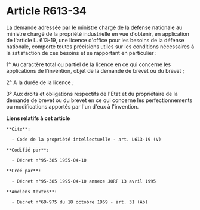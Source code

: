 # Article R613-34

La demande adressée par le ministre chargé de la défense nationale au ministre chargé de la propriété industrielle en vue
d'obtenir, en application de l'article L. 613-19, une licence d'office pour les besoins de la défense nationale, comporte
toutes précisions utiles sur les conditions nécessaires à la satisfaction de ces besoins et se rapportant en particulier : 

1° Au caractère total ou partiel de la licence en ce qui concerne les applications de l'invention, objet de la demande de
brevet ou du brevet ; 

2° A la durée de la licence ; 

3° Aux droits et obligations respectifs de l'Etat et du propriétaire de la demande de brevet ou du brevet en ce qui concerne
les perfectionnements ou modifications apportés par l'un d'eux à l'invention.

**Liens relatifs à cet article**

	**Cite**:

	  - Code de la propriété intellectuelle - art. L613-19 (V)

	**Codifié par**:

	  - Décret n°95-385 1955-04-10

	**Créé par**:

	  - Décret n°95-385 1995-04-10 annexe JORF 13 avril 1995

	**Anciens textes**:

	  - Décret n°69-975 du 18 octobre 1969 - art. 31 (Ab)
